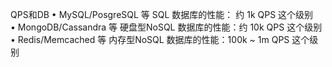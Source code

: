 
QPS和DB
• MySQL/PosgreSQL 等   SQL 数据库的性能：       约 1k QPS 这个级别<br>
• MongoDB/Cassandra 等 硬盘型NoSQL 数据库的性能：约 10k QPS 这个级别<br>
• Redis/Memcached 等   内存型NoSQL 数据库的性能：100k ~ 1m QPS 这个级别<br>
